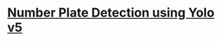 <a href="https://drive.google.com/file/d/1_tXYsmY2nLJRO6TFckYQNHx96Zmw2cB8/edit"><h1>Number Plate Detection using Yolo v5</h1></a>
